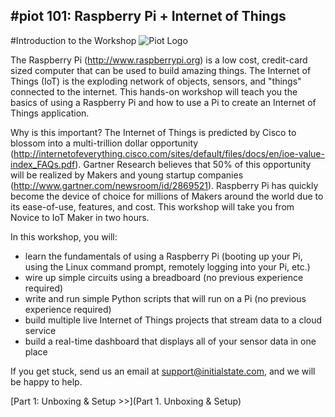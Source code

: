 #piot 101: Raspberry Pi + Internet of Things
---

#Introduction to the Workshop
![Piot Logo](https://github.com/InitialState/piot-101/wiki/img/piot_101_logo.png)

The Raspberry Pi (http://www.raspberrypi.org) is a low cost, credit-card sized computer that can be used to build amazing things. The Internet of Things (IoT) is the exploding network of objects, sensors, and "things" connected to the internet. This hands-on workshop will teach you the basics of using a Raspberry Pi and how to use a Pi to create an Internet of Things application.


Why is this important? The Internet of Things is predicted by Cisco to blossom into a multi-trillion dollar opportunity (http://internetofeverything.cisco.com/sites/default/files/docs/en/ioe-value-index_FAQs.pdf). Gartner Research believes that 50% of this opportunity will be realized by Makers and young startup companies (http://www.gartner.com/newsroom/id/2869521). Raspberry Pi has quickly become the device of choice for millions of Makers around the world due to its ease-of-use, features, and cost. This workshop will take you from Novice to IoT Maker in two hours.

In this workshop, you will:
- learn the fundamentals of using a Raspberry Pi (booting up your Pi, using
the Linux command prompt, remotely logging into your Pi, etc.)
- wire up simple circuits using a breadboard (no previous experience
required)
- write and run simple Python scripts that will run on a Pi (no previous
experience required)
- build multiple live Internet of Things projects that stream data to a cloud
service
- build a real-time dashboard that displays all of your sensor data in one place

If you get stuck, send us an email at [support@initialstate.com](mailto:support@initialstate.com), and we will be happy to help.

[Part 1: Unboxing & Setup >>](Part 1. Unboxing & Setup)
